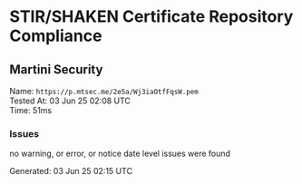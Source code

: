 # STIR/SHAKEN Certificate Repository Compliance

## Martini Security

Name: `https://p.mtsec.me/2e5a/Wj3iaOtfFqsW.pem`\
Tested At: 03 Jun 25 02:08 UTC\
Time: 51ms

### Issues

no warning, or error, or notice date level issues were found

Generated: 03 Jun 25 02:15 UTC